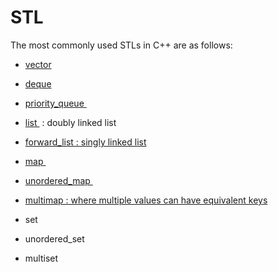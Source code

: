 # STL



The most commonly used STLs in C++ are as follows:

- <a href="http://www.cplusplus.com/reference/vector/vector/?kw=vector"  target="_blank"> vector </a>

- <a href="http://www.cplusplus.com/reference/deque/deque/?kw=deque"  target="_blank"> deque</a>

- <a href="http://www.cplusplus.com/reference/queue/priority_queue/?kw=priority_queue">priority_queue </a>

- <a href="http://www.cplusplus.com/reference/list/list/?kw=list"  target="_blank"> list </a> : doubly linked list

- <a href="http://www.cplusplus.com/reference/forward_list/"  target="_blank"> forward_list : singly linked list</a> 

- <a href="http://www.cplusplus.com/reference/map/map/"  target="_blank"> map </a>

- <a href="http://www.cplusplus.com/reference/unordered_map/">unordered_map </a>

- <a href="http://www.cplusplus.com/reference/map/multimap/"  target="_blank"> multimap : where multiple values can have equivalent keys</a> 

- set

- unordered_set

- multiset

  